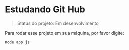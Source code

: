 <h1>Estudando Git Hub</h1>

> Status do projeto: Em desenvolvimento

Para rodar esse projeto em sua máquina, por favor digite:

```
node app.js
```
